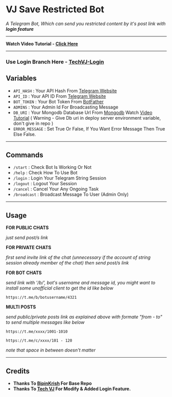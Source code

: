 # VJ Save Restricted Bot

*A Telegram Bot, Which can send you restricted content by it's post link with <b>login feature</b>*

---

<b>Watch Video Tutorial - [Click Here](https://youtu.be/BFEvSX5vIMg)</b>

---

### Use Login Branch Here - [TechVJ-Login](https://github.com/VJBots/VJ-Save-Restricted-Content/tree/TechVJ-Login)

## Variables

- `API_HASH` : Your API Hash From [Telegram Website](https://my.telegram.org)
- `API_ID` : Your API ID From [Telegram Website](https://my.telegram.org)
- `BOT_TOKEN` : Your Bot Token From [BotFather](https://telegram.me/BotFather)
- `ADMINS` : Your Admin Id For Broadcasting Message
- `DB_URI` : Your Mongodb Database Url From [Mongodb](https://mongodb.com) Watch [Video Tutorial](https://youtu.be/DAHRmFdw99o) ( Warning - Give Db uri in deploy server environment variable, don't give in repo )
- `ERROR_MESSAGE` : Set True Or False, If You Want Error Message Then True Else False.

---

## Commands

- `/start` : Check Bot Is Working Or Not
- `/help` : Check How To Use Bot
- `/login` : Login Your Telegram String Session 
- `/logout` : Logout Your Session 
- `/cancel` : Cancel Your Any Ongoing Task
- `/broadcast` : Broadcast Message To User (Admin Only)

---

## Usage

__FOR PUBLIC CHATS__

_just send post/s link_


__FOR PRIVATE CHATS__

_first send invite link of the chat (unnecessary if the account of string session already member of the chat)
then send post/s link_


__FOR BOT CHATS__

_send link with '/b/', bot's username and message id, you might want to install some unofficial client to get the id like below_

```
https://t.me/b/botusername/4321
```

__MULTI POSTS__

_send public/private posts link as explained above with formate "from - to" to send multiple messages like below_


```
https://t.me/xxxx/1001-1010

https://t.me/c/xxxx/101 - 120
```

_note that space in between doesn't matter_

---

## Credits

- <b>Thanks To [BipinKrish](https://github.com/bipinkrish) For Base Repo
- Thanks To [Tech VJ](https://telegram.dog/Kingvj01) For Modify & Added Login Feature.</b>
